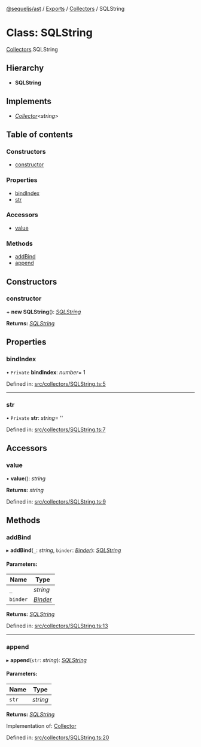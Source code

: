 [@sequeljs/ast](../README.md) / [Exports](../modules.md) /
[Collectors](../modules/collectors.md) / SQLString

# Class: SQLString

[Collectors](../modules/collectors.md).SQLString

## Hierarchy

- **SQLString**

## Implements

- [_Collector_](../interfaces/collectors.collector.md)<_string_\>

## Table of contents

### Constructors

- [constructor](collectors.sqlstring.md#constructor)

### Properties

- [bindIndex](collectors.sqlstring.md#bindindex)
- [str](collectors.sqlstring.md#str)

### Accessors

- [value](collectors.sqlstring.md#value)

### Methods

- [addBind](collectors.sqlstring.md#addbind)
- [append](collectors.sqlstring.md#append)

## Constructors

### constructor

\+ **new SQLString**(): [_SQLString_](collectors.sqlstring.md)

**Returns:** [_SQLString_](collectors.sqlstring.md)

## Properties

### bindIndex

• `Private` **bindIndex**: _number_= 1

Defined in:
[src/collectors/SQLString.ts:5](https://github.com/sequeljs/ast/blob/8de61b1/src/collectors/SQLString.ts#L5)

---

### str

• `Private` **str**: _string_= ''

Defined in:
[src/collectors/SQLString.ts:7](https://github.com/sequeljs/ast/blob/8de61b1/src/collectors/SQLString.ts#L7)

## Accessors

### value

• **value**(): _string_

**Returns:** _string_

Defined in:
[src/collectors/SQLString.ts:9](https://github.com/sequeljs/ast/blob/8de61b1/src/collectors/SQLString.ts#L9)

## Methods

### addBind

▸ **addBind**(`_`: _string_, `binder`:
[_Binder_](../modules/collectors.md#binder)):
[_SQLString_](collectors.sqlstring.md)

#### Parameters:

| Name     | Type                                        |
| -------- | ------------------------------------------- |
| `_`      | _string_                                    |
| `binder` | [_Binder_](../modules/collectors.md#binder) |

**Returns:** [_SQLString_](collectors.sqlstring.md)

Defined in:
[src/collectors/SQLString.ts:13](https://github.com/sequeljs/ast/blob/8de61b1/src/collectors/SQLString.ts#L13)

---

### append

▸ **append**(`str`: _string_): [_SQLString_](collectors.sqlstring.md)

#### Parameters:

| Name  | Type     |
| ----- | -------- |
| `str` | _string_ |

**Returns:** [_SQLString_](collectors.sqlstring.md)

Implementation of: [Collector](../interfaces/collectors.collector.md)

Defined in:
[src/collectors/SQLString.ts:20](https://github.com/sequeljs/ast/blob/8de61b1/src/collectors/SQLString.ts#L20)
